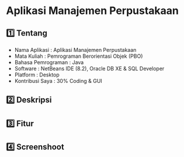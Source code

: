 # Aplikasi Manajemen Perpustakaan

:one: Tentang
-------------
* Nama Aplikasi : Aplikasi Manajemen Perpustakaan
* Mata Kuliah : Pemrograman Berorientasi Objek (PBO)
* Bahasa Pemrograman : Java
* Software : NetBeans IDE (8.2), Oracle DB XE & SQL Developer
* Platform : Desktop
* Kontribusi Saya : 30% Coding & GUI

:two: Deskripsi
---------------

:three: Fitur
-------------

:four: Screenshoot
------------------
